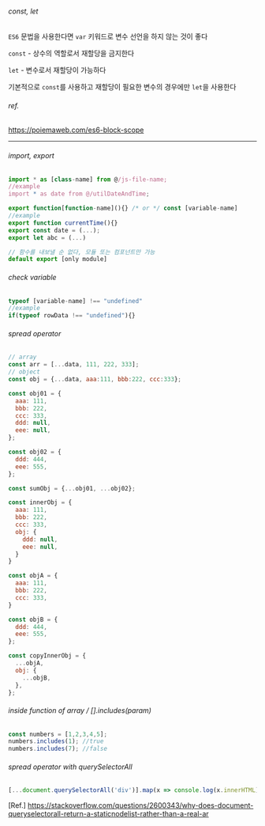 ###### const, let
  
`ES6` 문법을 사용한다면 `var` 키워드로 변수 선언을 하지 않는 것이 좋다
  
`const` - 상수의 역할로서 재할당을 금지한다
  
`let` - 변수로서 재할당이 가능하다  
  
기본적으로 `const`를 사용하고 재할당이 필요한 변수의 경우에만 `let`을 사용한다  
  
###### ref.
https://poiemaweb.com/es6-block-scope
  
---
  
###### import, export
```js
import * as [class-name] from @/js-file-name;
//example
import * as date from @/utilDateAndTime;

export function[function-name](){} /* or */ const [variable-name]
//example
export function currentTime(){}
export const date = (...);
export let abc = (...)

// 함수를 내보낼 순 없다, 모듈 또는 컴포넌트만 가능
default export [only module]
```
  
###### check variable
```js
typeof [variable-name] !== "undefined"
//example
if(typeof rowData !== "undefined"){}
```
  
###### spread operator
```js
// array
const arr = [...data, 111, 222, 333];
// object
const obj = {...data, aaa:111, bbb:222, ccc:333};

const obj01 = {
  aaa: 111,
  bbb: 222,
  ccc: 333,
  ddd: null,
  eee: null,
};

const obj02 = {
  ddd: 444,
  eee: 555,
};

const sumObj = {...obj01, ...obj02};

const innerObj = {
  aaa: 111,
  bbb: 222,
  ccc: 333,
  obj: {
    ddd: null,
    eee: null,
  }
}

const objA = {
  aaa: 111,
  bbb: 222,
  ccc: 333,
}

const objB = {
  ddd: 444,
  eee: 555,
};

const copyInnerObj = {
  ...objA,
  obj: {
    ...objB,
  },
};
```
  
###### inside function of array / [].includes(param)
```js
const numbers = [1,2,3,4,5];
numbers.includes(1); //true
numbers.includes(7); //false
```

###### spread operator with querySelectorAll
```js
[...document.querySelectorAll('div')].map(x => console.log(x.innerHTML))
```
[Ref.] https://stackoverflow.com/questions/2600343/why-does-document-queryselectorall-return-a-staticnodelist-rather-than-a-real-ar
